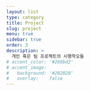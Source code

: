 ```yaml
---
layout: list
type: category
title: Project
slug: project
menu: true
sidebar: true
order: 3
description: >
  개인 혹은 팀 프로젝트의 시행착오들
# accent_color: '#268bd2'
# accent_image:
#   background: '#202020'
#   overlay:    false
---
```

